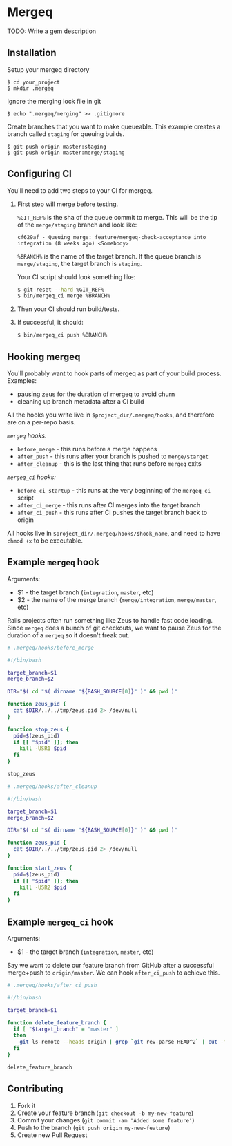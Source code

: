 # Mergeq

TODO: Write a gem description

## Installation

Setup your mergeq directory

    $ cd your_project
    $ mkdir .mergeq

Ignore the merging lock file in git

    $ echo ".mergeq/merging" >> .gitignore

Create branches that you want to make queueable. This example creates a branch called
`staging` for queuing builds.

    $ git push origin master:staging
    $ git push origin master:merge/staging

## Configuring CI

You'll need to add two steps to your CI for mergeq.

1. First step will merge before testing. 

    `%GIT_REF%` is the sha of the queue commit to merge. This will be the tip of the `merge/staging` branch and look like:

    ```
    cf629af - Queuing merge: feature/mergeq-check-acceptance into integration (8 weeks ago) <Somebody>
    ```

    `%BRANCH%` is the name of the target branch. If the queue branch is `merge/staging`, the target branch is `staging`.

    Your CI script should look something like:

    ```bash
    $ git reset --hard %GIT_REF%
    $ bin/mergeq_ci merge %BRANCH%
    ```
    
2. Then your CI should run build/tests. 
3. If successful, it should: 
    
    ```bash
    $ bin/mergeq_ci push %BRANCH%
    ```

## Hooking mergeq

You'll probably want to hook parts of mergeq as part of your build process. Examples:

* pausing zeus for the duration of mergeq to avoid churn
* cleaning up branch metadata after a CI build

All the hooks you write live in `$project_dir/.mergeq/hooks`, and therefore are on 
a per-repo basis.

*`mergeq` hooks:*

* `before_merge` - this runs before a merge happens
* `after_push` - this runs after your branch is pushed to `merge/$target`
* `after_cleanup` - this is the last thing that runs before `mergeq` exits

*`mergeq_ci` hooks:*

* `before_ci_startup` - this runs at the very beginning of the `mergeq_ci` script
* `after_ci_merge` - this runs after CI merges into the target branch
* `after_ci_push` - this runs after CI pushes the target branch back to origin

All hooks live in `$project_dir/.mergeq/hooks/$hook_name`, and need to have `chmod +x` 
to be executable.

## Example `mergeq` hook

Arguments:

* $1 - the target branch (`integration`, `master`, etc)
* $2 - the name of the merge branch (`merge/integration`, `merge/master`, etc)

Rails projects often run something like Zeus to handle fast code loading. Since `mergeq` 
does a bunch of git checkouts, we want to pause Zeus for the duration of a `mergeq` so 
it doesn't freak out.

```bash
# .mergeq/hooks/before_merge

#!/bin/bash

target_branch=$1
merge_branch=$2

DIR="$( cd "$( dirname "${BASH_SOURCE[0]}" )" && pwd )"

function zeus_pid {
  cat $DIR/../../tmp/zeus.pid 2> /dev/null
}

function stop_zeus {
  pid=$(zeus_pid)
  if [[ "$pid" ]]; then
    kill -USR1 $pid
  fi
}

stop_zeus
```

```bash
# .mergeq/hooks/after_cleanup

#!/bin/bash

target_branch=$1
merge_branch=$2

DIR="$( cd "$( dirname "${BASH_SOURCE[0]}" )" && pwd )"

function zeus_pid {
  cat $DIR/../../tmp/zeus.pid 2> /dev/null
}

function start_zeus {
  pid=$(zeus_pid)
  if [[ "$pid" ]]; then
    kill -USR2 $pid
  fi
}
```

## Example `mergeq_ci` hook

Arguments:

* $1 - the target branch (`integration`, `master`, etc)

Say we want to delete our feature branch from GitHub after a successful merge+push to
`origin/master`. We can hook `after_ci_push` to achieve this.

```bash
# .mergeq/hooks/after_ci_push

#!/bin/bash

target_branch=$1

function delete_feature_branch {
  if [ "$target_branch" = "master" ]
  then
    git ls-remote --heads origin | grep `git rev-parse HEAD^2` | cut -f2 -s | xargs -I {} git push origin :{}; true
  fi
}

delete_feature_branch
```

## Contributing

1. Fork it
2. Create your feature branch (`git checkout -b my-new-feature`)
3. Commit your changes (`git commit -am 'Added some feature'`)
4. Push to the branch (`git push origin my-new-feature`)
5. Create new Pull Request

